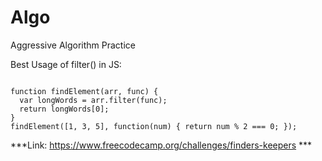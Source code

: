 # Algo
Aggressive Algorithm Practice 

Best Usage of filter() in JS:

~~~

function findElement(arr, func) {
  var longWords = arr.filter(func);
  return longWords[0];
}
findElement([1, 3, 5], function(num) { return num % 2 === 0; });

~~~

***Link: https://www.freecodecamp.org/challenges/finders-keepers ***
